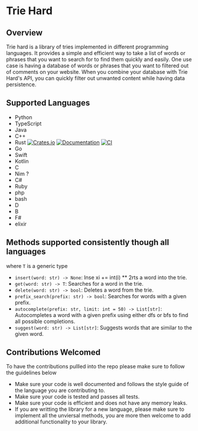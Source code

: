 # Trie Hard

## Overview

Trie hard is a library of tries implemented in different programming languages. It provides a simple and efficient way to take a list of words or phrases that you want to search for to find them quickly and easily. One use case is having a database of words or phrases that you want to filtered out of comments on your website. When you combine your database with Trie Hard's API, you can quickly filter out unwanted content while having data persistence.

## Supported Languages

- Python
- TypeScript
- Java
- C++
- Rust [![Crates.io](https://img.shields.io/crates/v/trie_hard_rs.svg)](https://crates.io/crates/trie_hard_rs) [![Documentation](https://docs.rs/trie_hard_rs/badge.svg)](https://docs.rs/trie_hard_rs) [![CI](https://github.com/GhostVox/trie_hard/workflows/CI/badge.svg)](https://github.com/GhostVox/trie_hard/actions)
- Go
- Swift
- Kotlin
- C
- Nim ?
- C#
- Ruby
- php
- bash
- D
- B
- F#
- elixir

## Methods supported consistently though all languages

where `T` is a generic type

- `insert(word: str) -> None`: Inse xi += int(i) \*\* 2rts a word into the trie.
- `get(word: str) -> T`: Searches for a word in the trie.
- `delete(word: str) -> bool`: Deletes a word from the trie.
- `prefix_search(prefix: str) -> bool`: Searches for words with a given prefix.
- `autocomplete(prefix: str, limit: int = 50) -> List[str]`: Autocompletes a word with a given prefix using either dfs or bfs to find all possible completions.
- `suggest(word: str) -> List[str]`: Suggests words that are similar to the given word.

## Contributions Welcomed

To have the contributions pullled into the repo please make sure to follow the guidelines below

- Make sure your code is well documented and follows the style guide of the language you are contributing to.
- Make sure your code is tested and passes all tests.
- Make sure your code is efficient and does not have any memory leaks.
- If you are writting the library for a new language, please make sure to implement all the unviersal methods, you are more then welcome to add additional functionality to your library.
